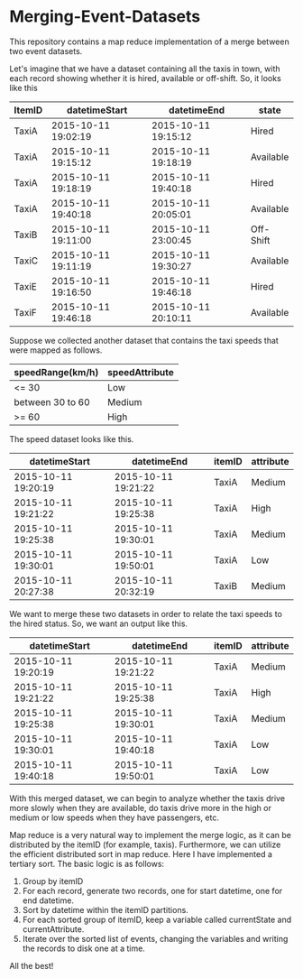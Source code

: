 # Merging-Event-Datasets
This repository contains a map reduce implementation of a merge between two event datasets.

Let's imagine that we have a dataset containing all the taxis in town, with each record showing whether it is hired, available or off-shift. So, it looks like this

ItemID | datetimeStart | datetimeEnd | state
------ | ------------- | ----------- | -----
TaxiA | 2015-10-11 19:02:19 | 2015-10-11 19:15:12 | Hired
TaxiA | 2015-10-11 19:15:12 | 2015-10-11 19:18:19 | Available
TaxiA | 2015-10-11 19:18:19 | 2015-10-11 19:40:18 | Hired
TaxiA | 2015-10-11 19:40:18 | 2015-10-11 20:05:01 | Available
TaxiB | 2015-10-11 19:11:00 | 2015-10-11 23:00:45 | Off-Shift
TaxiC | 2015-10-11 19:11:19 | 2015-10-11 19:30:27 | Available
TaxiE | 2015-10-11 19:16:50 | 2015-10-11 19:46:18 | Hired
TaxiF | 2015-10-11 19:46:18 | 2015-10-11 20:10:11 | Available


Suppose we collected another dataset that contains the taxi speeds that were mapped as follows.

speedRange(km/h) | speedAttribute
---------------- | --------------
<= 30 | Low
between 30 to 60 | Medium
>= 60 | High

The speed dataset looks like this.

datetimeStart | datetimeEnd | itemID | attribute
------------- | ----------- | ------ | ---------
2015-10-11 19:20:19 | 2015-10-11 19:21:22 | TaxiA | Medium
2015-10-11 19:21:22 | 2015-10-11 19:25:38 | TaxiA | High
2015-10-11 19:25:38 | 2015-10-11 19:30:01 | TaxiA | Medium
2015-10-11 19:30:01 | 2015-10-11 19:50:01 | TaxiA | Low
2015-10-11 20:27:38 | 2015-10-11 20:32:19 | TaxiB | Medium


We want to merge these two datasets in order to relate the taxi speeds to the hired status. So, we want an output like this.

datetimeStart | datetimeEnd | itemID | attribute
------------- | ----------- | ------ | ---------
2015-10-11 19:20:19 | 2015-10-11 19:21:22 | TaxiA | Medium | Hired
2015-10-11 19:21:22 | 2015-10-11 19:25:38 | TaxiA | High | Hired
2015-10-11 19:25:38 | 2015-10-11 19:30:01 | TaxiA | Medium | Hired
2015-10-11 19:30:01 | 2015-10-11 19:40:18 | TaxiA | Low | Hired
2015-10-11 19:40:18 | 2015-10-11 19:50:01 | TaxiA | Low | Available


With this merged dataset, we can begin to analyze whether the taxis drive more slowly when they are available, do taxis drive more in the high or medium or low speeds when they have passengers, etc.


Map reduce is a very natural way to implement the merge logic, as it can be distributed by the itemID (for example, taxis).
Furthermore, we can utilize the efficient distributed sort in map reduce. Here I have implemented a tertiary sort. 
The basic logic is as follows:

1. Group by itemID
2. For each record, generate two records, one for start datetime, one for end datetime. 
3. Sort by datetime within the itemID partitions.
4. For each sorted group of itemID, keep a variable called currentState and currentAttribute.
5. Iterate over the sorted list of events, changing the variables and writing the records to disk one at a time.

All the best!
